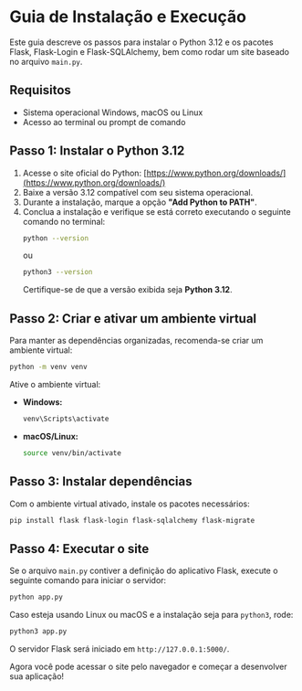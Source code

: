 # Guia de Instalação e Execução

Este guia descreve os passos para instalar o Python 3.12 e os pacotes Flask, Flask-Login e Flask-SQLAlchemy, bem como rodar um site baseado no arquivo `main.py`.

## Requisitos

- Sistema operacional Windows, macOS ou Linux
- Acesso ao terminal ou prompt de comando

## Passo 1: Instalar o Python 3.12

1. Acesse o site oficial do Python: [https://www.python.org/downloads/](https://www.python.org/downloads/)
2. Baixe a versão 3.12 compatível com seu sistema operacional.
3. Durante a instalação, marque a opção **"Add Python to PATH"**.
4. Conclua a instalação e verifique se está correto executando o seguinte comando no terminal:
   ```sh
   python --version
   ```
   ou
   ```sh
   python3 --version
   ```
   Certifique-se de que a versão exibida seja **Python 3.12**.

## Passo 2: Criar e ativar um ambiente virtual

Para manter as dependências organizadas, recomenda-se criar um ambiente virtual:

```sh
python -m venv venv
```

Ative o ambiente virtual:

- **Windows:**
  ```sh
  venv\Scripts\activate
  ```
- **macOS/Linux:**
  ```sh
  source venv/bin/activate
  ```

## Passo 3: Instalar dependências

Com o ambiente virtual ativado, instale os pacotes necessários:

```sh
pip install flask flask-login flask-sqlalchemy flask-migrate
```

## Passo 4: Executar o site

Se o arquivo `main.py` contiver a definição do aplicativo Flask, execute o seguinte comando para iniciar o servidor:

```sh
python app.py
```

Caso esteja usando Linux ou macOS e a instalação seja para `python3`, rode:

```sh
python3 app.py
```

O servidor Flask será iniciado em `http://127.0.0.1:5000/`.

Agora você pode acessar o site pelo navegador e começar a desenvolver sua aplicação!

